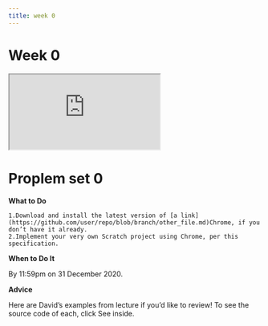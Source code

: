 ```yaml
---
title: week 0
---
```


# Week 0

<iframe src="https://www.youtube.com/embed/jjqgP9dpD1k"></iframe>

# Proplem set 0

**What to Do**

    1.Download and install the latest version of [a link](https://github.com/user/repo/blob/branch/other_file.md)Chrome, if you don’t have it already.
    2.Implement your very own Scratch project using Chrome, per this specification.

**When to Do It**

By 11:59pm on 31 December 2020.

**Advice**

Here are David’s examples from lecture if you’d like to review! To see the source code of each, click See inside.
